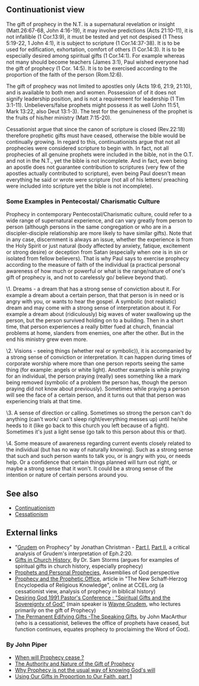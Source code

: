 ## Continuationist view

The gift of prophecy in the N.T. is a supernatural revelation or
insight (Matt.26:67-68, John 4:16-19), it may involve predictions
(Acts 21:10-11), it is not infallible (1 Cor.13:9), it must be
tested and yet not despised (1 Thess 5:19-22, 1 John 4:1), it is
subject to scripture (1 Cor.14:37-38). It is to be used for
edification, exhortation, comfort of others (1 Cor.14:3). It is to
be especially desired among spiritual gifts (1 Cor.14:1). For
example whereas not many should become teachers (James 3:1), Paul
wished everyone had the gift of prophecy (1 Cor. 14:5). It is to be
exercised according to the proportion of the faith of the person
(Rom.12:6).

The gift of prophecy was not limited to apostles only (Acts 19:6,
21:9, 21:10), and is available to both men and women. Possession of
of it does not signify leadership position, and is not a
requirement for leadership (1 Tim 3:1-11). Unbelievers/false
prophets might possess it as well (John 11:51, Mark 13:22, also
Deut 13:1-3). The test for the genuineness of the prophet is the
fruits of his/her ministry (Matt 7:15-20).

Cessationist argue that since the canon of scripture is closed
(Rev.22:18) therefore prophetic gifts must have ceased, otherwise
the bible would be continually growing. In regard to this,
continuationists argue that not all prophecies were considered
scripture to begin with. In fact, not all prophecies of all genuine
prophets were included in the bible, not in the O.T. and not in the
N.T., yet the bible is not incomplete. And in fact, even being an
apostle does not guarantee contribution to scriptures (very few of
the apostles actually contributed to scripture), even being Paul
doesn't mean everything he said or wrote were scripture (not all of
his letters/ preaching were included into scripture yet the bible
is not incomplete).

### Some Examples in Pentecostal/ Charismatic Culture

Prophecy in contemporary Pentecostal/Charismatic culture, could
refer to a wide range of supernatural experience, and can vary
greatly from person to person (although persons in the same
congregation or who are in a discipler-disciple relationship are
more likely to have similar gifts). Note that in any case,
discernment is always an issue, whether the experience is from the
Holy Spirit or just natural (body affected by anxiety, fatique,
excitement or strong desire) or deception from Satan (especially
when one is in sin or isolated from fellow believers). That is why
Paul says to exercise prophecy according to the measure of faith of
the individual (a practical personal awareness of how much or
powerful or what is the range/nature of one's gift of prophecy is,
and not to carelessly go/ believe beyond that).

\1. Dreams - a dream that has a strong sense of conviction about
 it. For example a dream about a certain person, that that person is
 in need or is angry with you, or wants to hear the gospel. A
 symbolic (not realistic) dream and may come with a strong sense of
 interpretation about it. For example a dream about (ridiculously)
 big waves of water swallowing up the person, but the person
 survived holding on to a building. Then in a short time, that
 person experiences a really bitter fued at church, financial
 problems at home, slanders from enemies, one after the other. But
 in the end his ministry grew even more.

\2. Visions - seeing things (whether real or symbolic)), it is
 accompanied by a strong sense of conviction or interpretation. It
 can happen during times of corporate worship where more than one
 person reports seeing the same thing (for example: angels or white
 light). Another example is while praying for an individual, the
 person praying (really) sees something like a mark being removed
 (symbolic of a problem the person has, though the person praying
 did not know about previously). Sometimes while praying a person
 will see the face of a certain person, and it turns out that that
 person was experiencing trials at that time.

\3. A sense of direction or calling. Sometimes so strong the person
 can't do anything (can't work/ can't sleep right/everything messes
 up) until he/she heeds to it (like go back to this church you left
 because of a fight). Sometimes it's just a light sense (go talk to
 this person about this or that).

\4. Some measure of awareness regarding current events closely
 related to the individual (but has no way of naturally knowing).
 Such as a strong sense that such and such person wants to talk you,
 or is angry with you, or needs help. Or a confidence that certain
 things planned will turn out right, or maybe a strong sense that it
 won't. It could be a strong sense of the intention or nature of
 certain persons around you.

## See also

-   [Continuationism](Continuationism "Continuationism")
-   [Cessationism](Cessationism "Cessationism")

## External links

-   "[Grudem](Wayne_Grudem "Wayne Grudem") on Prophecy" by Jonathan
    Christman -
    [Part I](http://epangelia.blogspot.com/2005/10/grudem-on-prophecy-part-i.html),
    [Part II](http://epangelia.blogspot.com/2005/11/grudem-on-prophecy-part-ii.html),
    a critical analysis of Grudem's interpretation of Eph.2:20.
-   [Gifts in Church History](http://www.enjoyinggodministries.com/article/gifts-in-church-history),
    By Dr. Sam Storms (argues for examples of spiritual gifts in church
    history, especially prophecy)
-   [Prophets and Personal Prophecies](http://ag.org/top/Beliefs/sptlissues_prophets_prophecies.cfm),
    Assemblies of God perspective
-   [Prophecy and the Prophetic Office](http://www.ccel.org/s/schaff/encyc/encyc09/htm/iv.v.xxxviii.htm),
    article in "The New Schaff-Herzog Encyclopedia of Religious
    Knowledge", online at CCEL.org (a cessationist view, analysis of
    prophecy in biblical history)
-   [Desiring God 1991 Pastor's Conference : "Spiritual Gifts and the Sovereignty of God"](http://www.desiringgod.org/ResourceLibrary/ConferenceMessages/ByConference/19/)
    (main speaker is [Wayne Grudem](Wayne_Grudem "Wayne Grudem"), who
    lectures primarily on the gift of Prophecy)
-   [The Permanent Edifying Gifts -The Speaking Gifts](http://www.biblebb.com/files/mac/sg1853.htm),
    by John MacArthur (who is a cessationist, believes the office of
    prophets have ceased, but function continues, equates prophecy to
    proclaiming the Word of God).

### By John Piper

-   [When will Prophecy cease ?](http://www.desiringgod.org/ResourceLibrary/Sermons/BySeries/36/714_When_Will_Prophecy_Cease)
-   [The Authority and Nature of the Gift of Prophecy](http://www.desiringgod.org/ResourceLibrary/Sermons/BySeries/36/716_The_Authority_and_Nature_of_the_Gift_of_Prophecy)
-   [Why Prophecy is not the usual way of knowing God's will](http://www.desiringgod.org/ResourceLibrary/Sermons/BySeries/36/717_Why_the_Gift_of_Prophecy_Is_Not_the_Usual_Way_of_Knowing_Gods_Will)
-   [Using Our Gifts in Proportion to Our Faith, part 1](http://www.desiringgod.org/ResourceLibrary/Sermons/ByDate/2004/186_Using_Our_Gifts_in_Proportion_to_Our_Faith__Part_1/)



